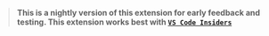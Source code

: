 > **This is a nightly version of this extension for early feedback and testing. This extension works best with [`VS Code Insiders`](HTTPS://code.visualstudio.com/insiders)**

